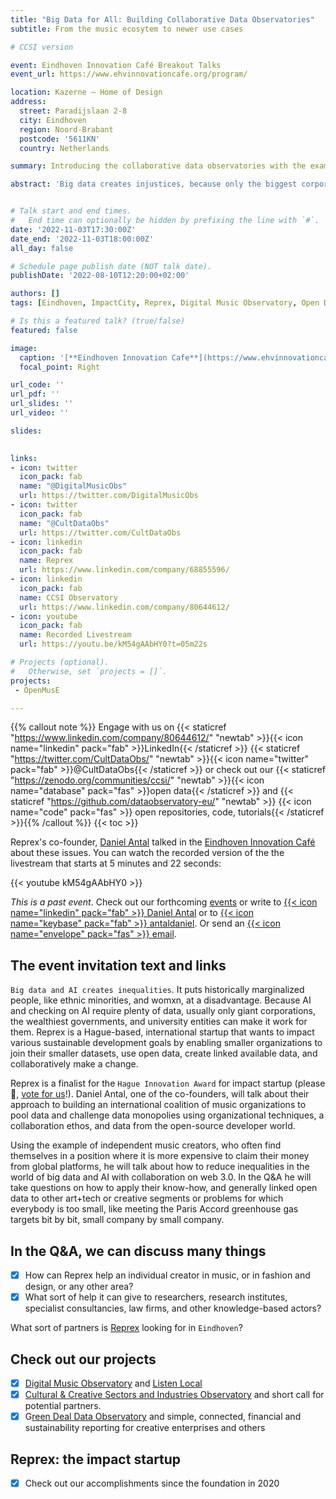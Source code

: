 ```yaml
---
title: "Big Data for All: Building Collaborative Data Observatories" 
subtitle: From the music ecosytem to newer use cases

# CCSI version

event: Eindhoven Innovation Café Breakout Talks
event_url: https://www.ehvinnovationcafe.org/program/

location: Kazerne – Home of Design
address:
  street: Paradijslaan 2-8
  city: Eindhoven
  region: Noord-Brabant
  postcode: '5611KN'
  country: Netherlands

summary: Introducing the collaborative data observatories with the example of the music industry and sector.

abstract: 'Big data creates injustices, because only the biggest corporations, universities and governments can sustain long, systematic, and well-organized data collection. Reprex builds collaborative data ecosystems, communities, that can share resources and access legally open but not available data sources. Our flagship products are the Digital Music Observatory and Listen Local, a system that tries to prevent global platforms colonizing local ecosystems with AI.'


# Talk start and end times.
#   End time can optionally be hidden by prefixing the line with `#`.
date: '2022-11-03T17:30:00Z'
date_end: '2022-11-03T18:00:00Z'
all_day: false

# Schedule page publish date (NOT talk date).
publishDate: '2022-08-10T12:20:00+02:00'

authors: []
tags: [Eindhoven, ImpactCity, Reprex, Digital Music Observatory, Open Data]

# Is this a featured talk? (true/false)
featured: false

image:
  caption: '[**Eindhoven Innovation Cafe**](https://www.ehvinnovationcafe.org/)'
  focal_point: Right

url_code: ''
url_pdf: ''
url_slides: ''
url_video: ''

slides:

 
links:
- icon: twitter
  icon_pack: fab
  name: "@DigitalMusicObs"
  url: https://twitter.com/DigitalMusicObs
- icon: twitter
  icon_pack: fab
  name: "@CultDataObs"
  url: https://twitter.com/CultDataObs
- icon: linkedin
  icon_pack: fab
  name: Reprex
  url: https://www.linkedin.com/company/68855596/
- icon: linkedin
  icon_pack: fab
  name: CCSI Observatory
  url: https://www.linkedin.com/company/80644612/
- icon: youtube
  icon_pack: fab
  name: Recorded Livestream
  url: https://youtu.be/kM54gAAbHY0?t=05m22s

# Projects (optional).
#   Otherwise, set `projects = []`.
projects:
 - OpenMusE

---
```


{{% callout note %}}
Engage with us on {{< staticref "https://www.linkedin.com/company/80644612/" "newtab" >}}{{< icon name="linkedin" pack="fab" >}}LinkedIn{{< /staticref >}} {{< staticref "https://twitter.com/CultDataObs/" "newtab" >}}{{< icon name="twitter" pack="fab" >}}@CultDataObs{{< /staticref >}} or check out our {{< staticref "https://zenodo.org/communities/ccsi/" "newtab" >}}{{< icon name="database" pack="fas" >}}open data{{< /staticref >}} and {{< staticref "https://github.com/dataobservatory-eu/" "newtab" >}} {{< icon name="code" pack="fas" >}} open repositories, code, tutorials{{< /staticref >}}{{% /callout %}}
{{< toc >}}


Reprex's co-founder, [Daniel Antal](/authors/daniel_antal) talked in the [Eindhoven Innovation Café](https://www.ehvinnovationcafe.org/past-events/) about these issues. You can watch the recorded version of the the livestream that starts at 5 minutes and 22 seconds:


{{< youtube kM54gAAbHY0 >}}


*This is a past event*. Check out our forthcoming [events](/#talks) or write to [{{< icon name="linkedin" pack="fab" >}} Daniel Antal](https://www.linkedin.com/in/antaldaniel/)  or to [{{< icon name="keybase" pack="fab" >}} antaldaniel](https://keybase.io/antaldaniel). Or send an [{{< icon name="envelope" pack="fas" >}} email](/contact/).

## The event invitation text and links

`Big data and AI creates inequalities`. It puts historically marginalized people, like ethnic minorities, and womxn, at a disadvantage. Because AI and checking on AI require plenty of data, usually only giant corporations, the wealthiest governments, and university entities can make it work for them. Reprex is a Hague-based, international startup that wants to impact various sustainable development goals by enabling smaller organizations to join their smaller datasets, use open data, create linked available data, and collaboratively make a change.


Reprex is a finalist for the `Hague Innovation Award` for impact startup (please 🙏, [vote for us](https://reprex.nl/post/2022-10-29_reprex-talk-to-all/)!). Daniel Antal, one of the co-founders, will talk about their approach to building an international coalition of music organizations to pool data and challenge data monopolies using organizational techniques, a collaboration ethos, and data from the open-source developer world.

Using the example of independent music creators, who often find themselves in a position where it is more expensive to claim their money from global platforms, he will talk about how to reduce inequalities in the world of big data and AI with collaboration on web 3.0. In the Q&A he will take questions on how to apply their know-how, and generally linked open data to other art+tech or creative segments or problems for which everybody is too small, like meeting the Paris Accord greenhouse gas targets bit by bit, small company by small company.

## In the Q&A, we can discuss many things

- [x] How can Reprex help an individual creator in music, or in fashion and design, or any other area?
- [x] What sort of help it can give to researchers, research institutes, specialist consultancies, law firms, and other knowledge-based actors?

What sort of partners is [Reprex](https://reprex.nl/) looking for in `Eindhoven`?

## Check out our projects

- [x] [Digital Music Observatory](https://music.dataobservatory.eu/) and [Listen Local](https://music.dataobservatory.eu/project/listen-local/)
- [x] [Cultural & Creative Sectors and Industries Observatory](https://ccsi.dataobservatory.eu/) and short call for potential partners.
- [x] G[reen Deal Data Observatory](https://greendeal.dataobservatory.eu/) and simple, connected, financial and sustainability reporting for creative enterprises and others

## Reprex: the impact startup
- [x] Check out our accomplishments since the foundation in 2020
